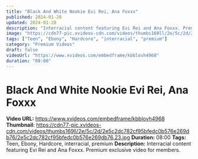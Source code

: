 ```yaml
---
title: "Black And White Nookie Evi Rei, Ana Foxxx"
published: 2024-01-20
updated: 2024-01-20
description: "Interracial content featuring Evi Rei and Ana Foxxx. Premium exclusive video for members."
image: "https://cdn77-pic.xvideos-cdn.com/videos/thumbs169ll/2e/5c/2d/2e5c2dc782cf95bfedc0b576e269db76/2e5c2dc782cf95bfedc0b576e269db76.23.jpg"
tags: ["Teen", "Ebony", "Hardcore", "interracial", "premium"]
category: "Premium Videos"
draft: false
videoUrl: "https://www.xvideos.com/embedframe/kbblovh4968"
duration: "08:00"
---
```


# Black And White Nookie Evi Rei, Ana Foxxx

**Video URL:** https://www.xvideos.com/embedframe/kbblovh4968
**Thumbnail:** https://cdn77-pic.xvideos-cdn.com/videos/thumbs169ll/2e/5c/2d/2e5c2dc782cf95bfedc0b576e269db76/2e5c2dc782cf95bfedc0b576e269db76.23.jpg
**Duration:** 08:00
**Tags:** Teen, Ebony, Hardcore, interracial, premium
**Description:** Interracial content featuring Evi Rei and Ana Foxxx. Premium exclusive video for members.